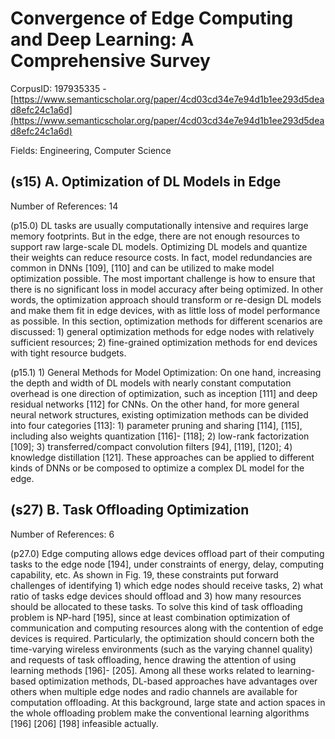 # Convergence of Edge Computing and Deep Learning: A Comprehensive Survey

CorpusID: 197935335 - [https://www.semanticscholar.org/paper/4cd03cd34e7e94d1b1ee293d5dead8efc24c1a6d](https://www.semanticscholar.org/paper/4cd03cd34e7e94d1b1ee293d5dead8efc24c1a6d)

Fields: Engineering, Computer Science

## (s15) A. Optimization of DL Models in Edge
Number of References: 14

(p15.0) DL tasks are usually computationally intensive and requires large memory footprints. But in the edge, there are not enough resources to support raw large-scale DL models. Optimizing DL models and quantize their weights can reduce resource costs. In fact, model redundancies are common in DNNs [109], [110] and can be utilized to make model optimization possible. The most important challenge is how to ensure that there is no significant loss in model accuracy after being optimized. In other words, the optimization approach should transform or re-design DL models and make them fit in edge devices, with as little loss of model performance as possible. In this section, optimization methods for different scenarios are discussed: 1) general optimization methods for edge nodes with relatively sufficient resources; 2) fine-grained optimization methods for end devices with tight resource budgets.

(p15.1) 1) General Methods for Model Optimization: On one hand, increasing the depth and width of DL models with nearly constant computation overhead is one direction of optimization, such as inception [111] and deep residual networks [112] for CNNs. On the other hand, for more general neural network structures, existing optimization methods can be divided into four categories [113]: 1) parameter pruning and sharing [114], [115], including also weights quantization [116]- [118]; 2) low-rank factorization [109]; 3) transferred/compact convolution filters [94], [119], [120]; 4) knowledge distillation [121]. These approaches can be applied to different kinds of DNNs or be composed to optimize a complex DL model for the edge.
## (s27) B. Task Offloading Optimization
Number of References: 6

(p27.0) Edge computing allows edge devices offload part of their computing tasks to the edge node [194], under constraints of energy, delay, computing capability, etc. As shown in Fig.  19, these constraints put forward challenges of identifying 1) which edge nodes should receive tasks, 2) what ratio of tasks edge devices should offload and 3) how many resources should be allocated to these tasks. To solve this kind of task offloading problem is NP-hard [195], since at least combination optimization of communication and computing resources along with the contention of edge devices is required. Particularly, the optimization should concern both the time-varying wireless environments (such as the varying channel quality) and requests of task offloading, hence drawing the attention of using learning methods [196]- [205]. Among all these works related to learning-based optimization methods, DL-based approaches have advantages over others when multiple edge nodes and radio channels are available for computation offloading. At this background, large state and action spaces in the whole offloading problem make the conventional learning algorithms [196] [206] [198] infeasible actually.
